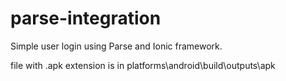 # parse-integration
Simple user login using Parse and Ionic framework. 



file with .apk extension is in platforms\android\build\outputs\apk
